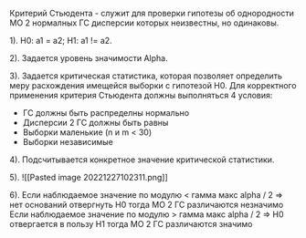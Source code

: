 Критерий Стьюдента - служит для проверки гипотезы об однородности МО 2 нормалных ГС дисперсии которых неизвестны, но одинаковы.

1). H0: a1 = a2;  H1: a1 != a2.

2). Задается уровень значимости Alpha.

3). Задается критическая статистика, которая позволяет определить меру 
расхождения имещейся выборки  с гипотезой H0.
Для корректного применения критерия Стьюдента должны выполняться 4 условия:

* ГС должны быть распределны нормально
* Дисперсии 2 ГС должны быть равны
* Выборки маленькие (n и m < 30)
* Выборки независимые

4). Подсчитывается конкретное значение критической статистики.

5).
![[Pasted image 20221227102311.png]]

6). Если наблюдаемое значение по модулю < гамма макс alpha / 2 => нет оснований отвергнуть H0 тогда МО 2 ГС различаются незначимо
Если наблюдаемое значение по модулю > гамма макс alpha / 2 =>  H0 отвергается в пользу H1 тогда МО 2 ГС различаются значимо